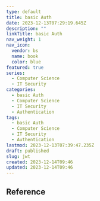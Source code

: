 ```yaml
---
type: default
title: basic Auth
date: 2023-12-13T07:29:19.645Z
description: ""
linkTitle: basic Auth
nav_weight: 1
nav_icon:
  vendor: bs
  name: book
  color: blue
featured: true
series:
  - Computer Science
  - IT Security
categories:
  - basic Auth
  - Computer Science
  - IT Security
  - Authentication
tags:
  - basic Auth
  - Computer Science
  - IT Security
  - Authentication
lastmod: 2023-12-13T07:39:47.235Z
draft: published
slug: jwt
created: 2023-12-14T09:46
updated: 2023-12-14T09:46
---
```


## Reference
